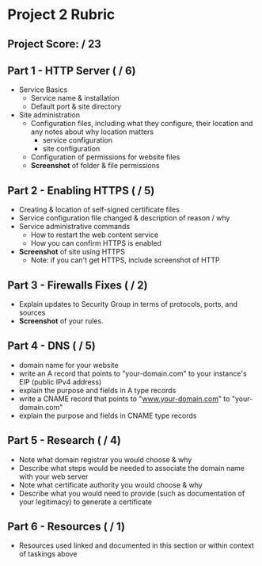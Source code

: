 # Project 2 Rubric

## Project Score:  / 23

## Part 1 - HTTP Server ( / 6)

- Service Basics
    - Service name & installation
    - Default port & site directory
- Site administration
    - Configuration files, including what they configure, their location and any notes about why location matters
        - service configuration
        - site configuration
    - Configuration of permissions for website files
    - **Screenshot** of folder & file permissions

## Part 2 - Enabling HTTPS ( / 5)

- Creating & location of self-signed certificate files
- Service configuration file changed & description of reason / why
- Service administrative commands 
    - How to restart the web content service
    - How you can confirm HTTPS is enabled
- **Screenshot** of site using HTTPS
    - Note: if you can't get HTTPS, include screenshot of HTTP

## Part 3 - Firewalls Fixes ( / 2)

- Explain updates to Security Group in terms of protocols, ports, and sources
- **Screenshot** of your rules.

## Part 4 - DNS ( / 5)
- domain name for your website
- write an A record that points to "your-domain.com" to your instance's EIP (public IPv4 address)
- explain the purpose and fields in A type records
- write a CNAME record that points to "www.your-domain.com" to "your-domain.com"
- explain the purpose and fields in CNAME type records

## Part 5 - Research ( / 4)
- Note what domain registrar you would choose & why
- Describe what steps would be needed to associate the domain name with your web server
- Note what certificate authority you would choose & why
- Describe what you would need to provide (such as documentation of your legitimacy) to generate a certificate

## Part 6 - Resources ( / 1)
- Resources used linked and documented in this section or within context of taskings above
